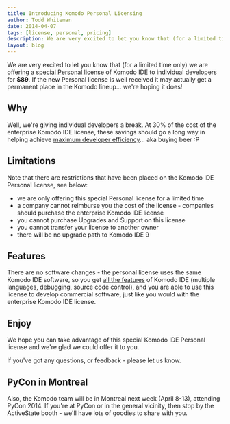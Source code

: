 ```yaml
---
title: Introducing Komodo Personal Licensing
author: Todd Whiteman
date: 2014-04-07
tags: [license, personal, pricing]
description: We are very excited to let you know that (for a limited time only) we are offering a special Personal license of Komodo IDE to individual developers for $89.
layout: blog
---
```


We are very excited to let you know that (for a limited time only) we are
offering a [special Personal license] of Komodo IDE to individual developers
for **$89**. If the new Personal license is well received it may actually get a
permanent place in the Komodo lineup... we're hoping it does!

[special Personal license]: /pricing/

## Why

Well, we're giving individual developers a break. At 30% of the cost of the
enterprise Komodo IDE license, these savings should go a long way in helping
achieve [maximum developer efficiency]... aka buying beer :P

[maximum developer efficiency]: http://xkcd.com/323/

## Limitations

Note that there are restrictions that have been placed on the Komodo IDE
Personal license, see below:
* we are only offering this special Personal license for a limited time
* a company cannot reimburse you the cost of the license - companies should
  purchase the enterprise Komodo IDE license
* you cannot purchase Upgrades and Support on this license
* you cannot transfer your license to another owner
* there will be no upgrade path to Komodo IDE 9

## Features

There are no software changes - the personal license uses the same Komodo IDE
software, so you get [all the features] of Komodo IDE (multiple languages,
debugging, source code control), and you are able to use this license to develop
commercial software, just like you would with the enterprise Komodo IDE license.

[all the features]: /features/

## Enjoy

We hope you can take advantage of this special Komodo IDE Personal license and
we're glad we could offer it to you.

If you've got any questions, or feedback - please let us know.

## PyCon in Montreal

Also, the Komodo team will be in Montreal next week (April 8-13), attending
PyCon 2014. If you're at PyCon or in the general vicinity, then stop by the
ActiveState booth - we'll have lots of goodies to share with you.

[PyCon 2014]: https://us.pycon.org/‎

